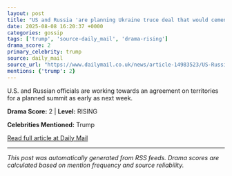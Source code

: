 ```yaml
---
layout: post
title: "US and Russia 'are planning Ukraine truce deal that would cement Putin's territorial gains ahead of summit with Trump"""
date: 2025-08-08 16:20:37 +0000
categories: gossip
tags: ['trump', 'source-daily_mail', 'drama-rising']
drama_score: 2
primary_celebrity: trump
source: daily_mail
source_url: "https://www.dailymail.co.uk/news/article-14983523/US-Russia-Ukraine-truce-deal-Putins-territorial-gains-summit-Trump.html?ns_mchannel=rss&ito=1490&ns_campaign=1490"""
mentions: {'trump': 2}
---
```


U.S. and Russian officials are working towards an agreement on territories for a planned summit as early as next week.

**Drama Score:** 2 | **Level:** RISING

**Celebrities Mentioned:** Trump

[Read full article at Daily Mail](https://www.dailymail.co.uk/news/article-14983523/US-Russia-Ukraine-truce-deal-Putins-territorial-gains-summit-Trump.html?ns_mchannel=rss&ito=1490&ns_campaign=1490)

---
*This post was automatically generated from RSS feeds. Drama scores are calculated based on mention frequency and source reliability.*
